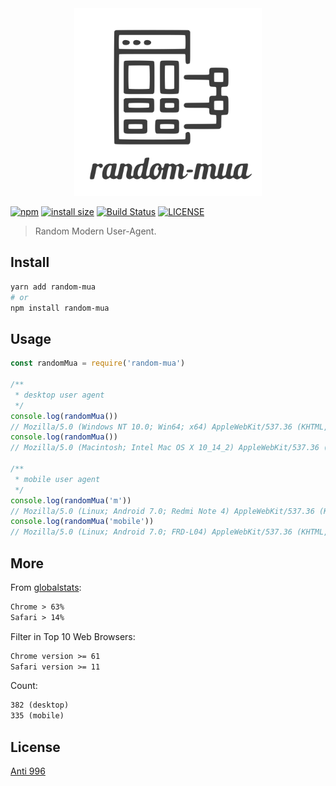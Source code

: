 <div align="center">
	<div>
		<img width="300" src="https://github.com/yahtnif/static/raw/master/logo/random-mua.svg?sanitize=true" alt="random-mua">
	</div>
</div>

[![npm](https://badgen.net/npm/v/random-mua)](https://www.npmjs.com/package/random-mua)
[![install size](https://badgen.net/packagephobia/install/random-mua)](https://packagephobia.now.sh/result?p=random-mua)
[![Build Status](https://travis-ci.org/yahtnif/random-mua.svg?branch=master)](https://travis-ci.org/yahtnif/random-mua)
[![LICENSE](https://img.shields.io/badge/license-Anti%20996-blue.svg)](https://github.com/996icu/996.ICU/blob/master/LICENSE)

> Random Modern User-Agent.

## Install

```sh
yarn add random-mua
# or
npm install random-mua
```

## Usage

```js
const randomMua = require('random-mua')

/**
 * desktop user agent
 */
console.log(randomMua())
// Mozilla/5.0 (Windows NT 10.0; Win64; x64) AppleWebKit/537.36 (KHTML, like Gecko) Chrome/70.0.3538.110 Safari/537.36
console.log(randomMua())
// Mozilla/5.0 (Macintosh; Intel Mac OS X 10_14_2) AppleWebKit/537.36 (KHTML, like Gecko) Chrome/72.0.3622.0 Safari/537.36

/**
 * mobile user agent
 */
console.log(randomMua('m'))
// Mozilla/5.0 (Linux; Android 7.0; Redmi Note 4) AppleWebKit/537.36 (KHTML, like Gecko) Chrome/70.0.3538.80 Mobile Safari/537.36
console.log(randomMua('mobile'))
// Mozilla/5.0 (Linux; Android 7.0; FRD-L04) AppleWebKit/537.36 (KHTML, like Gecko) Chrome/70.0.3538.110 Mobile Safari/537.36
```

## More

From [globalstats](https://www.w3counter.com/globalstats.php):

```markdown
Chrome > 63%
Safari > 14%
```

Filter in Top 10 Web Browsers:

```markdown
Chrome version >= 61
Safari version >= 11
```

Count:

```markdown
382 (desktop)
335 (mobile)
```

## License

[Anti 996](./LICENSE)
